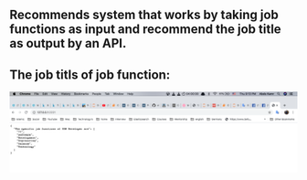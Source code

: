 ## Recommends system that works by taking job functions as input and recommend the  job title as output by an API.


## The job titls of job function:
![job title](Screen_2.png)
